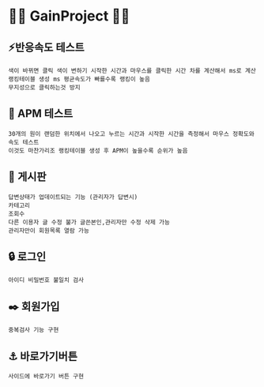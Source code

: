 # 🗿🗿 GainProject 🗿🗿

## ⚡반응속도 테스트
    색이 바뀌면 클릭 색이 변하기 시작한 시간과 마우스를 클릭한 시간 차를 계산해서 ms로 계산
    랭킹테이블 생성 ms 평균속도가 빠를수록 랭킹이 높음
    무지성으로 클릭하는것 방지
## 🎯 APM 테스트
    30개의 원이 랜덤한 위치에서 나오고 누르는 시간과 시작한 시간을 측정해서 마우스 정확도와 속도 테스트
    이것도 마찬가리조 랭킹테이블 생성 후 APM이 높을수록 순위가 높음
## 📜 게시판
    답변상태가 업데이트되는 기능 (관리자가 답변시)
    카테고리
    조회수
    다른 이용자 글 수정 불가 글쓴본인,관리자만 수정 삭제 가능
    관리자만이 회원목록 열람 가능
## 🔒 로그인
    아이디 비밀번호 불일치 검사
## ✒️ 회원가입
    중복검사 기능 구현
## ⚓ 바로가기버튼
    사이드에 바로가기 버튼 구현
